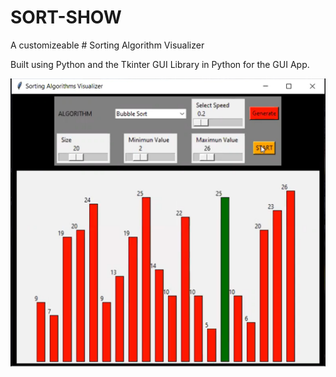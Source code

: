 # SORT-SHOW

 A customizeable # Sorting Algorithm Visualizer 
 
 Built using Python and the Tkinter GUI Library in Python for the GUI App.

![alt text](sortshow.png)
